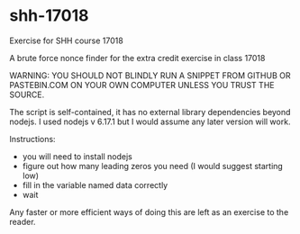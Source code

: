 # shh-17018
Exercise for SHH course 17018

A brute force nonce finder for the extra credit exercise in class 17018

WARNING: YOU SHOULD NOT BLINDLY RUN A SNIPPET FROM GITHUB OR PASTEBIN.COM ON YOUR OWN COMPUTER UNLESS YOU TRUST THE SOURCE.

The script is self-contained, it has no external library dependencies beyond nodejs. I used nodejs v 6.17.1 but I would assume any later version will work.


Instructions:

- you will need to install nodejs
- figure out how many leading zeros you need (I would suggest starting low)
- fill in the variable named data correctly
- wait


Any faster or more efficient ways of doing this are left as an exercise to the reader.

